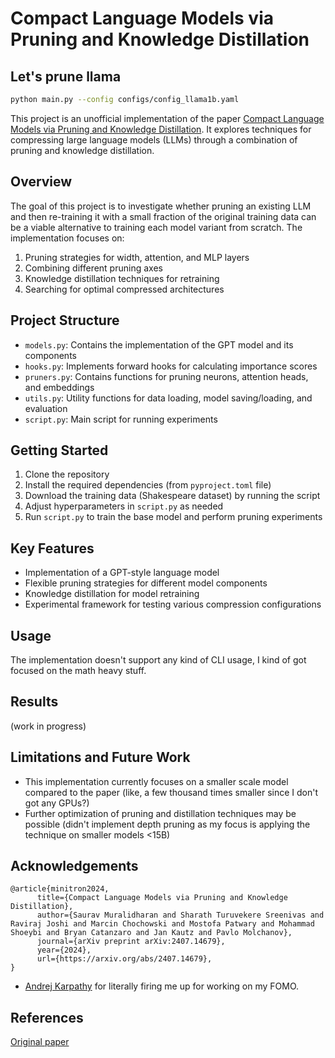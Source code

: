 # Compact Language Models via Pruning and Knowledge Distillation

## Let's prune llama
```bash
python main.py --config configs/config_llama1b.yaml
```

This project is an unofficial implementation of the paper [Compact Language Models via Pruning and Knowledge Distillation](https://arxiv.org/pdf/2407.14679). It explores techniques for compressing large language models (LLMs) through a combination of pruning and knowledge distillation.

## Overview

The goal of this project is to investigate whether pruning an existing LLM and then re-training it with a small fraction of the original training data can be a viable alternative to training each model variant from scratch. The implementation focuses on:

1. Pruning strategies for width, attention, and MLP layers
2. Combining different pruning axes
3. Knowledge distillation techniques for retraining
4. Searching for optimal compressed architectures

## Project Structure

- `models.py`: Contains the implementation of the GPT model and its components
- `hooks.py`: Implements forward hooks for calculating importance scores
- `pruners.py`: Contains functions for pruning neurons, attention heads, and embeddings
- `utils.py`: Utility functions for data loading, model saving/loading, and evaluation
- `script.py`: Main script for running experiments

## Getting Started

1. Clone the repository
2. Install the required dependencies (from `pyproject.toml` file)
3. Download the training data (Shakespeare dataset) by running the script
4. Adjust hyperparameters in `script.py` as needed
5. Run `script.py` to train the base model and perform pruning experiments

## Key Features

- Implementation of a GPT-style language model
- Flexible pruning strategies for different model components
- Knowledge distillation for model retraining
- Experimental framework for testing various compression configurations

## Usage

The implementation doesn't support any kind of CLI usage, I kind of got focused on the math heavy stuff.

## Results

(work in progress)

## Limitations and Future Work

- This implementation currently focuses on a smaller scale model compared to the paper (like, a few thousand times smaller since I don't got any GPUs?)
- Further optimization of pruning and distillation techniques may be possible (didn't implement depth pruning as my focus is applying the technique on smaller models <15B)

## Acknowledgements

```
@article{minitron2024,
      title={Compact Language Models via Pruning and Knowledge Distillation}, 
      author={Saurav Muralidharan and Sharath Turuvekere Sreenivas and Raviraj Joshi and Marcin Chochowski and Mostofa Patwary and Mohammad Shoeybi and Bryan Catanzaro and Jan Kautz and Pavlo Molchanov},
      journal={arXiv preprint arXiv:2407.14679},
      year={2024},
      url={https://arxiv.org/abs/2407.14679}, 
}
```

- [Andrej Karpathy](https://github.com/karpathy) for literally firing me up for working on my FOMO.

## References

[Original paper](https://arxiv.org/pdf/2407.14679)
